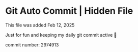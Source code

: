 # Git Auto Commit | Hidden File

This file was added Feb 12, 2025

Just for fun and keeping my daily git commit active 🤪

commit number: 2974913
